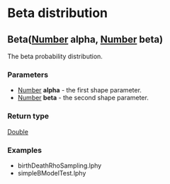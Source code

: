 Beta distribution
=================
Beta([Number](../types/Number.md) **alpha**, [Number](../types/Number.md) **beta**)
-----------------------------------------------------------------------------------

The beta probability distribution.

### Parameters

- [Number](../types/Number.md) **alpha** - the first shape parameter.
- [Number](../types/Number.md) **beta** - the second shape parameter.

### Return type

[Double](../types/Double.md)


### Examples

- birthDeathRhoSampling.lphy
- simpleBModelTest.lphy




